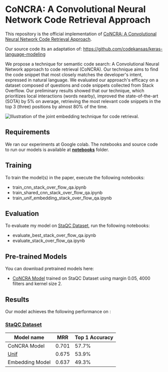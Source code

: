 # CoNCRA: A Convolutional Neural Network Code Retrieval Approach

This repository is the official implementation of [CoNCRA: A Convolutional Neural Network Code Retrieval Approach](https://arxiv.org/abs/2030.12345). 

Our source code its an adaptation of: https://github.com/codekansas/keras-language-modeling

We propose a technique for semantic code search: A Convolutional Neural Network approach to code retrieval (CoNCRA). Our technique aims to find the code snippet that most closely matches the developer's intent, expressed in natural language. We evaluated our approach's efficacy on a dataset composed of questions and code snippets collected from Stack Overflow. Our preliminary results showed that our technique, which prioritizes local interactions (words nearby), improved the state-of-the-art (SOTA) by 5% on average, retrieving the most relevant code snippets in the top 3 (three) positions by almost 80% of the time.

![Illustration of the joint embedding technique for code retrieval.](https://github.com/mrezende/concra/blob/master/images/joint_embedding-article.png)

## Requirements

We ran our experiments at Google colab. The notebooks and source code to run our models is available at [**notebooks**](https://github.com/mrezende/concra/tree/master/notebooks) folder.



## Training

To train the model(s) in the paper, execute the following notebooks:

* train_cnn_stack_over_flow_qa.ipynb
* train_shared_cnn_stack_over_flow_qa.ipynb
* train_unif_embedding_stack_over_flow_qa.ipynb


## Evaluation

To evaluate my model on [StaQC Dataset](https://github.com/LittleYUYU/StackOverflow-Question-Code-Dataset), run the following notebooks:

* evaluate_best_stack_over_flow_qa.ipynb
* evaluate_stack_over_flow_qa.ipynb



## Pre-trained Models

You can download pretrained models here:

- [CoNCRA Model](https://github.com/mrezende/concra/blob/master/models/weights/weights_epoch_ca8cf5_SharedConvolutionModelWithBatchNormalization.h5) trained on StaQC Dataset using margin 0.05, 4000 filters and kernel size 2. 



## Results

Our model achieves the following performance on :

### [StaQC Dataset](https://github.com/LittleYUYU/StackOverflow-Question-Code-Dataset)

| Model name         |  MRR  | Top 1 Accuracy |
| ------------------ |---------------- | -------------- |
| CoNCRA Model       |     0.701         |      57.7%       |
| [Unif](https://arxiv.org/abs/1905.03813)       |     0.675         |      53.9%       |
| Embedding Model       |     0.637         |      49.3%       |


